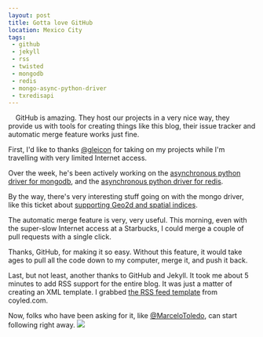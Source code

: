 ```yaml
---
layout: post
title: Gotta love GitHub
location: Mexico City
tags:
 - github
 - jekyll
 - rss
 - twisted
 - mongodb
 - redis
 - mongo-async-python-driver
 - txredisapi
---
```


<div style="float:left;margin:0 15px 10px 0;" class="thumbnail">
  <img src="{{site.prefix}}/img/posts/mexico-skull.jpg" alt="">
</div>

GitHub is amazing. They host our projects in a very nice way, they provide us
with tools for creating things like this blog, their issue tracker and automatic
merge feature works just fine.

First, I'd like to thanks [@gleicon](http://github.com/gleicon) for taking on
my projects while I'm travelling with very limited Internet access.

Over the week, he's been actively working on the [asynchronous python driver
for mongodb](https://github.com/fiorix/mongo-async-python-driver/), and the
[asynchronous python driver for redis](https://github.com/fiorix/txredisapi/).

By the way, there's very interesting stuff going on with the mongo driver,
like this ticket about [supporting Geo2d and spatial indices](https://github.com/fiorix/mongo-async-python-driver/issues/14).

The automatic merge feature is very, very useful. This morning, even with the
super-slow Internet access at a Starbucks, I could merge a couple of pull requests
with a single click.

Thanks, GitHub, for making it so easy.
Without this feature, it would take ages to pull all the code down to my computer,
merge it, and push it back.

Last, but not least, another thanks to GitHub and Jekyll. It took me about 5
minutes to add RSS support for the entire blog.
It was just a matter of creating an XML template. I grabbed [the RSS feed
template](http://coyled.com/2010/07/05/jekyll-templates-for-atom-rss/)
from coyled.com.

Now, folks who have been asking for it, like [@MarceloToledo](http://twitter.com/#!/marcelotoledo),
can start following right away.
<a href="{{site.prefix}}/rss.xml"><img src="{{site.prefix}}/img/feed-icon-20x20.png"></a>
